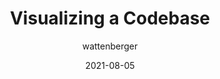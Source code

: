 ---
author: wattenberger
date: 2021-08-05
permalink: false
publisher: githubocto
tags:
  - meta
target_url: https://octo.github.com/projects/repo-visualization
title: Visualizing a Codebase
---